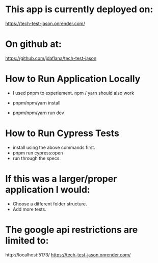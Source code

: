 # This app is currently deployed on:
https://tech-test-jason.onrender.com/

# On github at:
https://github.com/jdaflana/tech-test-jason

# How to Run Application Locally

- I used pnpm to experiement. npm / yarn should also work

- pnpm/npm/yarn install
- pnpm/npm/yarn run dev 

# How to Run Cypress Tests

- install using the above commands first.
- pnpm run cypress:open
- run through the specs.

# If this was a larger/proper application I would:

- Choose a different folder structure.
- Add more tests.

# The google api restrictions are limited to:

http://localhost:5173/
https://tech-test-jason.onrender.com/
